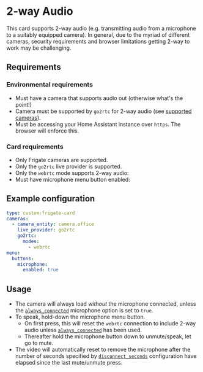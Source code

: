 # 2-way Audio

This card supports 2-way audio (e.g. transmitting audio from a microphone to a
suitably equipped camera). In general, due to the myriad of different cameras,
security requirements and browser limitations getting 2-way to work may be
challenging.

## Requirements

### Environmental requirements

   * Must have a camera that supports audio out (otherwise what's the point!)
   * Camera must be supported by `go2rtc` for 2-way audio (see [supported cameras](https://github.com/AlexxIT/go2rtc#two-way-audio)).
   * Must be accessing your Home Assistant instance over `https`. The browser will enforce this.

### Card requirements

   * Only Frigate cameras are supported.
   * Only the `go2rtc` live provider is supported.
   * Only the `webrtc` mode supports 2-way audio:
   * Must have microphone menu button enabled:

## Example configuration

```yaml
type: custom:frigate-card
cameras:
  - camera_entity: camera.office
    live_provider: go2rtc
    go2rtc:
      modes:
        - webrtc
menu:
  buttons:
    microphone:
      enabled: true
```

## Usage

  * The camera will always load *without* the microphone connected, unless the
    [`always_connected`](../configuration/live.md?id=microphone) microphone option is
    set to `true`. 
  * To speak, hold-down the microphone menu button.
    * On first press, this will reset the `webrtc` connection to include 2-way
      audio unless [`always_connected`](../configuration/live.md?id=microphone) has
      been used.
    * Thereafter hold the microphone button down to unmute/speak, let go to
      mute.
  * The video will automatically reset to remove the microphone after the number
    of seconds specified by
    [`disconnect_seconds`](../configuration/live.md?id=microphone) configuration have
    elapsed since the last mute/unmute press.
